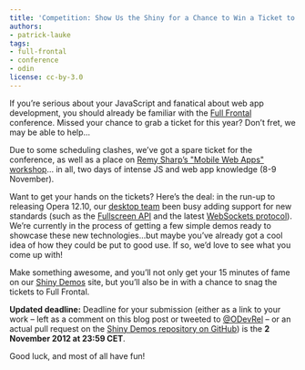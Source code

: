 ```yaml
---
title: 'Competition: Show Us the Shiny for a Chance to Win a Ticket to Full Frontal 2012 in Brighton, UK'
authors:
- patrick-lauke
tags:
- full-frontal
- conference
- odin
license: cc-by-3.0
---
```


If you’re serious about your JavaScript and fanatical about web app development, you should already be familiar with the [Full Frontal](http://2012.full-frontal.org/) conference. Missed your chance to grab a ticket for this year? Don’t fret, we may be able to help...

Due to some scheduling clashes, we’ve got a spare ticket for the conference, as well as a place on [Remy Sharp’s "Mobile Web Apps" workshop](http://2012.full-frontal.org/#mobile)… in all, two days of intense JS and web app knowledge (8-9 November).

Want to get your hands on the tickets? Here’s the deal: in the run-up to releasing Opera 12.10, our [desktop team](http://my.opera.com/desktopteam/blog/) been busy adding support for new standards (such as the [Fullscreen API](http://dvcs.w3.org/hg/fullscreen/raw-file/529a67b8d9f3/Overview.html) and the latest [WebSockets protocol](https://tools.ietf.org/html/rfc6455)). We’re currently in the process of getting a few simple demos ready to showcase these new technologies...but maybe you’ve already got a cool idea of how they could be put to good use. If so, we’d love to see what you come up with!

Make something awesome, and you’ll not only get your 15 minutes of fame on our [Shiny Demos](http://shinydemos.com/) site, but you’ll also be in with a chance to snag the tickets to Full Frontal.

**Updated deadline:** Deadline for your submission (either as a link to your work – left as a comment on this blog post or tweeted to [@ODevRel](https://twitter.com/odevrel) – or an actual pull request on the [Shiny Demos repository on GitHub](https://github.com/operasoftware/shinydemos)) is the **2 November 2012 at 23:59 CET**.

Good luck, and most of all have fun!
